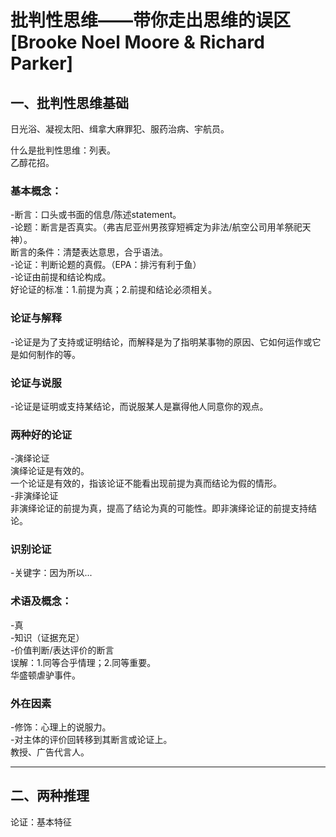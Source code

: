 批判性思维——带你走出思维的误区 [Brooke Noel Moore & Richard Parker]  
===  
  
## 一、批判性思维基础  
  
日光浴、凝视太阳、缉拿大麻罪犯、服药治病、宇航员。  
  
什么是批判性思维：列表。  
乙醇花招。  
  
### 基本概念：  
-断言：口头或书面的信息/陈述statement。  
-论题：断言是否真实。（弗吉尼亚州男孩穿短裤定为非法/航空公司用羊祭祀天神）。  
断言的条件：清楚表达意思，合乎语法。  
-论证：判断论题的真假。（EPA：排污有利于鱼）  
-论证由前提和结论构成。  
好论证的标准：1.前提为真；2.前提和结论必须相关。  
  
### 论证与解释  
-论证是为了支持或证明结论，而解释是为了指明某事物的原因、它如何运作或它是如何制作的等。  
  
### 论证与说服  
-论证是证明或支持某结论，而说服某人是赢得他人同意你的观点。  
  
### 两种好的论证  
-演绎论证  
演绎论证是有效的。  
一个论证是有效的，指该论证不能看出现前提为真而结论为假的情形。  
-非演绎论证  
非演绎论证的前提为真，提高了结论为真的可能性。即非演绎论证的前提支持结论。  
  
### 识别论证  
-关键字：因为所以...  
  
### 术语及概念：  
-真  
-知识（证据充足）  
-价值判断/表达评价的断言  
误解：1.同等合乎情理；2.同等重要。  
华盛顿虐驴事件。  
  
### 外在因素  
-修饰：心理上的说服力。  
-对主体的评价回转移到其断言或论证上。  
教授、广告代言人。  
  
---  
  
## 二、两种推理  
  
论证：基本特征  
